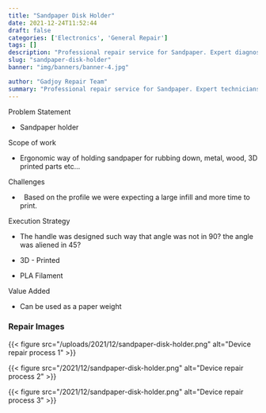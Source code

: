 ```yaml
---
title: "Sandpaper Disk Holder"
date: 2021-12-24T11:52:44
draft: false
categories: ['Electronics', 'General Repair']
tags: []
description: "Professional repair service for Sandpaper. Expert diagnosis and quality repairs in Bangalore."
slug: "sandpaper-disk-holder"
banner: "img/banners/banner-4.jpg"

author: "Gadjoy Repair Team"
summary: "Professional repair service for Sandpaper. Expert technicians, quality parts, warranty included."
---
```


Problem Statement 

- Sandpaper holder

Scope of work 

- Ergonomic way of holding sandpaper for rubbing down, metal, wood, 3D printed parts etc...

Challenges

- &nbsp; Based on the profile we were expecting a large infill and more time to print.

Execution Strategy 

- The handle was designed such way that angle was not in 90? the angle was aliened in 45? 

- 3D - Printed 

- PLA Filament

Value Added 

- Can be used as a paper weight

### Repair Images

{{< figure src="/uploads/2021/12/sandpaper-disk-holder.png" alt="Device repair process 1" >}}

{{< figure src="/2021/12/sandpaper-disk-holder.png" alt="Device repair process 2" >}}

{{< figure src="/2021/12/sandpaper-disk-holder.png" alt="Device repair process 3" >}}

